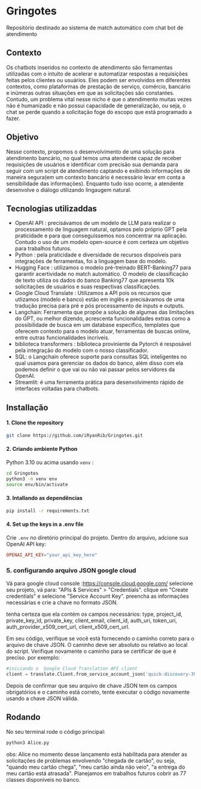 # Gringotes
Repositório destinado ao sistema de match automático com chat bot de atendimento

## Contexto
Os chatbots inseridos no contexto de atendimento são ferramentas utilizadas com o intuito de acelerar e automatizar respostas a requisições feitas pelos clientes ou usuários. Eles podem ser envolvidos em diferentes contextos, como  plataformas de prestação de serviço, comércio, bancário e inúmeras outras situações em que as solicitações são constantes. Contudo, um problema vital nesse nicho é que o atendimento muitas vezes não é humanizado e não possui capacidade de generalização, ou seja, o chat se perde quando a solicitação foge do escopo que está programado a fazer.

## Objetivo
Nesse contexto, propomos o desenvolvimento de uma solução para atendimento bancário, no qual temos uma atendente capaz de receber requisições de usuários e identificar com precisão sua demanda para seguir com um script de atendimento captando e exibindo informações de maneira segura(em um contexto bancário é necessário levar em conta a sensibilidade das informações). Enquanto tudo isso ocorre, a atendente desenvolve o diálogo utilizando lingaugem natural.

## Tecnologias utilizaddas
- OpenAI API : precisávamos de um modelo de LLM para realizar o processamento de linguagem natural, optamos pelo próprio GPT pela praticidade e para que conseguíssemos nos concentrar na aplicação. Contudo o uso de um modelo open-source é com certeza um objetivo para trabalhos futuros.
- Python : pela praticidade e diversidade de recursos dispoíveis para integrações de ferramentas, foi a linguagem base do modelo.
- Hugging Face : utilizamos o modelo pré-treinado BERT-Banking77 para garantir acertividade no match automático. O modelo de classificação de texto utiliza os dados do banco Banking77 que apresenta 10k solicitações de usuários e suas respectivas classificações.
- Google Cloud Translate : Utilizamos a API pois os recursos que utlizamos (modelo e banco) estão em inglês e precisávamos de uma tradução precisa para pré e pós processamento de inputs e outputs.
- Langchain: Ferramenta que propõe a solução de algumas das limitações do GPT, ou melhor dizendo, acrescenta funcionalidades extras como a possibilidade de busca em um database específico, templates que oferecem contexto para o modelo atuar, ferramentas de buscas online, entre outras funcionalidades incríveis.
- biblioteca transformers : biblioteca proviniente da Pytorch é resposável pela integração do modelo com o nosso classificador.
- SQL: o Langchain oferece suporte para consultas SQL inteligentes no qual usamos para gerenciar os dados do banco, além disso com ela podemos definir o que vai ou não vai passar pelos servidores da OpenAI.
- Streamlit: é uma ferramenta prática para desenvolvimento rápido de interfaces voltadas para chatbots.
  
## Installação

#### 1. Clone the repository

```bash
git clone https://github.com/iRyanRib/Gringotes.git
```

#### 2. Criando ambiente Python

Python 3.10 ou acima usando `venv` :

``` bash
cd Gringotes
python3 -m venv env
source env/bin/activate
```
#### 3. Intallando as dependências
``` bash
pip install -r requirements.txt
```

#### 4. Set up the keys in a .env file

Crie `.env` no diretório principal do projeto. Dentro do arquivo, adcione sua OpenAI API key:

```makefile
OPENAI_API_KEY="your_api_key_here"
```
### 5. configurando arquivo JSON google cloud
Vá para google cloud console :https://console.cloud.google.com/
selecione seu projeto, vá para:
"APIs & Services" > "Credentials".
clique em  "Create credentials" e selecione "Service Account Key".
preencha as informações necessárias e crie a chave no formato JSON.

tenha certeza que ela contém os campos necessários:
type, project_id, private_key_id, private_key, client_email, client_id, auth_uri, token_uri, auth_provider_x509_cert_url, client_x509_cert_url.

Em seu código, verifique se você está fornecendo o caminho correto para o arquivo de chave JSON.  O caminho deve ser absoluto ou relativo ao local do script.  Verifique novamente o caminho para se certificar de que é preciso.
por exemplo:
```python
#iniciando o  Google Cloud Translation API client
client = translate.Client.from_service_account_json('quick-discovery-395419-3351469312d3.json')
```
Depois de confirmar que seu arquivo de chave JSON tem os campos obrigatórios e o caminho está correto, tente executar o código novamente usando a chave JSON válida.

## Rodando
No seu terminal rode o código principal:
```python
python3 Alice.py
```
obs: Alice no momento desse lançamento está habilitada para atender as solicitações de problemas envolvendo "chegada de cartão", ou seja, "quando meu cartão chega", "meu cartão ainda não veio", "a entrega do meu cartão está atrasada". Planejamos em trabalhos futuros cobrir as 77 classes disponíveis no banco.
